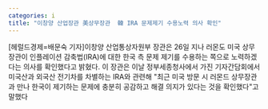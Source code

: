 ```yaml
---
categories: i
title: "이창양 산업장관 美상무장관  韓 IRA 문제제기 수용노력 의사 확인"
---
```

[헤럴드경제=배문숙 기자]이창양 산업통상자원부 장관은 26일 지나 러몬도 미국 상무장관이 인플레이션 감축법(IRA)에 대한 한국 측 문제 제기를 수용하는 쪽으로 노력하겠다는 의사를 확인했다고 밝혔다. 이 장관은 이날 정부세종청사에서 가진 기자간담회에서 미국산과 외국산 전기차를 차별하는 IRA와 관련해 "최근 미국 방문 시 러몬드 상무장관과 만나 한국이 제기하는 문제에 충분히 공감하고 해결 의지가 있다는 것을 확인했다"고 말했다